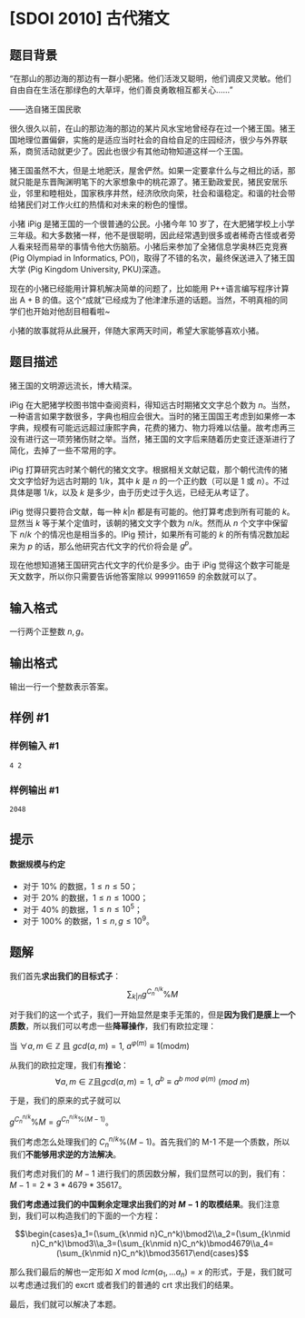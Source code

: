 # [SDOI 2010] 古代猪文

## 题目背景

“在那山的那边海的那边有一群小肥猪。他们活泼又聪明，他们调皮又灵敏。他们自由自在生活在那绿色的大草坪，他们善良勇敢相互都关心……”

——选自猪王国民歌


很久很久以前，在山的那边海的那边的某片风水宝地曾经存在过一个猪王国。猪王国地理位置偏僻，实施的是适应当时社会的自给自足的庄园经济，很少与外界联系，商贸活动就更少了。因此也很少有其他动物知道这样一个王国。

猪王国虽然不大，但是土地肥沃，屋舍俨然。如果一定要拿什么与之相比的话，那就只能是东晋陶渊明笔下的大家想象中的桃花源了。猪王勤政爱民，猪民安居乐业，邻里和睦相处，国家秩序井然，经济欣欣向荣，社会和谐稳定。和谐的社会带给猪民们对工作火红的热情和对未来的粉色的憧憬。

小猪 iPig 是猪王国的一个很普通的公民。小猪今年 10 岁了，在大肥猪学校上小学三年级。和大多数猪一样，他不是很聪明，因此经常遇到很多或者稀奇古怪或者旁人看来轻而易举的事情令他大伤脑筋。小猪后来参加了全猪信息学奥林匹克竞赛 (Pig Olympiad in Informatics, POI)，取得了不错的名次，最终保送进入了猪王国大学 (Pig Kingdom University, PKU)深造。

现在的小猪已经能用计算机解决简单的问题了，比如能用 P++语言编写程序计算出 A + B 的值。这个“成就”已经成为了他津津乐道的话题。当然，不明真相的同学们也开始对他刮目相看啦~

小猪的故事就将从此展开，伴随大家两天时间，希望大家能够喜欢小猪。

## 题目描述

猪王国的文明源远流长，博大精深。

iPig 在大肥猪学校图书馆中查阅资料，得知远古时期猪文文字总个数为 $n$。当然，一种语言如果字数很多，字典也相应会很大。当时的猪王国国王考虑到如果修一本字典，规模有可能远远超过康熙字典，花费的猪力、物力将难以估量。故考虑再三没有进行这一项劳猪伤财之举。当然，猪王国的文字后来随着历史变迁逐渐进行了简化，去掉了一些不常用的字。

iPig 打算研究古时某个朝代的猪文文字。根据相关文献记载，那个朝代流传的猪文文字恰好为远古时期的 $1/k$，其中 $k$ 是 $n$ 的一个正约数（可以是 $1$ 或 $n$）。不过具体是哪 $1/k$，以及 $k$ 是多少，由于历史过于久远，已经无从考证了。

iPig 觉得只要符合文献，每一种 $k|n$ 都是有可能的。他打算考虑到所有可能的 $k$。显然当 $k$ 等于某个定值时，该朝的猪文文字个数为 $n/k$。然而从 $n$ 个文字中保留下 $n/k$ 个的情况也是相当多的。IPig 预计，如果所有可能的 $k$ 的所有情况数加起来为 $p$ 的话，那么他研究古代文字的代价将会是 $g^p$。

现在他想知道猪王国研究古代文字的代价是多少。由于 iPig 觉得这个数字可能是天文数字，所以你只需要告诉他答案除以 $999911659$ 的余数就可以了。

## 输入格式

一行两个正整数 $n,g$。

## 输出格式

输出一行一个整数表示答案。

## 样例 #1

### 样例输入 #1



```
4 2
```

### 样例输出 #1

```
2048
```

## 提示

#### 数据规模与约定
- 对于 $10\%$ 的数据，$1\le n \le 50$；  
- 对于 $20\%$ 的数据，$1\le n \le 1000$；  
- 对于 $40\%$ 的数据，$1\le n \le 10^5$；  
- 对于 $100\%$ 的数据，$1\le n,g \le 10^9$。

## 题解
我们首先**求出我们的目标式子**：
$$
\sum_{k|n}g^{C_{n}^{n/k}}\%M
$$

对于我们的这一个式子，我们一开始显然是束手无策的，但是**因为我们是膜上一个质数**，所以我们可以考虑一些**降幂操作**，我们有欧拉定理：

当 $\forall a,m\in\mathbb{Z}$ 且 $gcd( a, m) = 1$, $a^{\varphi ( m) }\equiv 1 ( {\mathrm{mod}} m)$

从我们的欧拉定理，我们有**推论**：
$$\forall a,m\in\mathbb{Z}\text{且}gcd(a,m)=1,\:a^b\equiv a^{b\textit{ mod }\varphi(m)}\:(mod\:m)$$

于是，我们的原来的式子就可以

$g^{C_{n}^{n/k}}\%M=g^{C_{n}^{n/k}\%(M-1)}$。

我们考虑怎么处理我们的 $C_{n}^{n/k}\%(M-1)$。首先我们的 M-1 不是一个质数，所以我们**不能够用求逆的方法解决**。

我们考虑对我们的 $M-1$ 进行我们的质因数分解，我们显然可以的到，我们有：$M-1=2*3*4679*35617$。

**我们考虑通过我们的中国剩余定理求出我们的对 $M-1$ 的取模结果**。我们注意到，我们可以构造我们的下面的一个方程：

$$\begin{cases}a_1=(\sum_{k\nmid n}C_n^k)\bmod2\\a_2=(\sum_{k\nmid n}C_n^k)\bmod3\\a_3=(\sum_{k\nmid n}C_n^k)\bmod4679\\a_4=(\sum_{k\nmid n}C_n^k)\bmod35617\end{cases}$$

那么我们最后的解也一定形如 $X\text{ mod }lcm(a_{1},\dots a_{n})=x$ 的形式，于是，我们就可以考虑通过我们的 excrt 或者我们的普通的 crt 求出我们的结果。

最后，我们就可以解决了本题。

